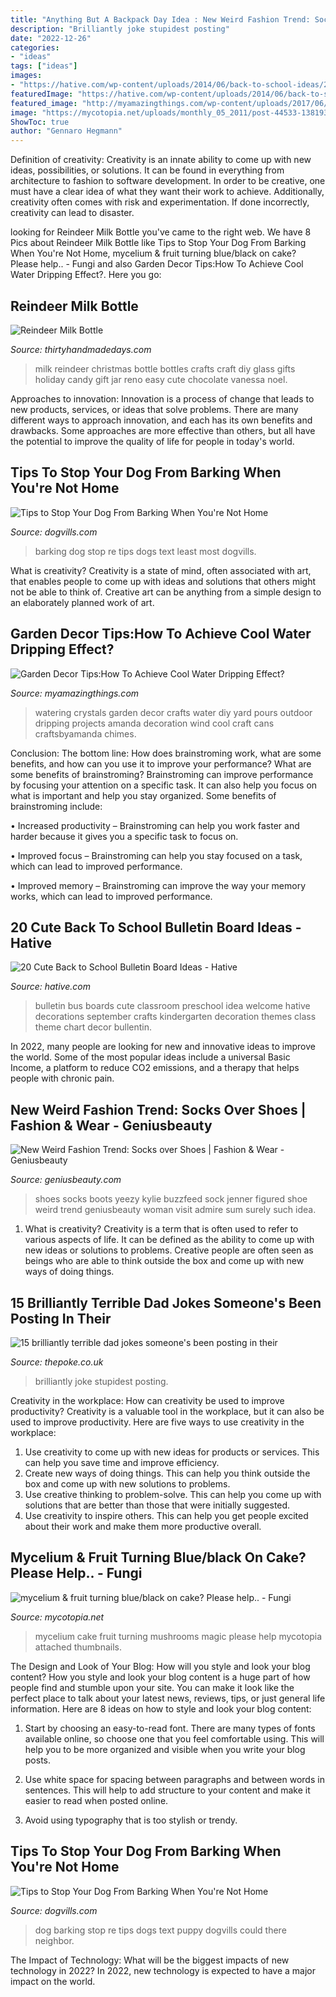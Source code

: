 ```yaml
---
title: "Anything But A Backpack Day Idea : New Weird Fashion Trend: Socks Over Shoes"
description: "Brilliantly joke stupidest posting"
date: "2022-12-26"
categories:
- "ideas"
tags: ["ideas"]
images:
- "https://hative.com/wp-content/uploads/2014/06/back-to-school-ideas/2-school-bus-bulletin-board.jpg"
featuredImage: "https://hative.com/wp-content/uploads/2014/06/back-to-school-ideas/2-school-bus-bulletin-board.jpg"
featured_image: "http://myamazingthings.com/wp-content/uploads/2017/06/watering-can-with-crystals-1.jpg"
image: "https://mycotopia.net/uploads/monthly_05_2011/post-44533-138193691306.jpg"
ShowToc: true
author: "Gennaro Hegmann"
---
```



Definition of creativity:
Creativity is an innate ability to come up with new ideas, possibilities, or solutions. It can be found in everything from architecture to fashion to software development. In order to be creative, one must have a clear idea of what they want their work to achieve. Additionally, creativity often comes with risk and experimentation. If done incorrectly, creativity can lead to disaster.

	

		
looking for Reindeer Milk Bottle you've came to the right web. We have 8 Pics about Reindeer Milk Bottle like Tips to Stop Your Dog From Barking When You&#039;re Not Home, mycelium &amp; fruit turning blue/black on cake? Please help.. - Fungi and also Garden Decor Tips:How To Achieve Cool Water Dripping Effect?. Here you go:
		
    
## Reindeer Milk Bottle

<img loading=lazy src="https://seevanessacraft.com/wp-content/uploads/2014/11/reindeer-milk-bottle.jpg" onerror="this.onerror=null;this.src='https://tse2.mm.bing.net/th?id=OIP.jsbyBFHzo5avKNFMahQT_gHaLH&amp;pid=15.1';" alt="Reindeer Milk Bottle">

_Source: thirtyhandmadedays.com_

>milk reindeer christmas bottle bottles crafts craft diy glass gifts holiday candy gift jar reno easy cute chocolate vanessa noel. 

	

Approaches to innovation:
Innovation is a process of change that leads to new products, services, or ideas that solve problems. There are many different ways to approach innovation, and each has its own benefits and drawbacks. Some approaches are more effective than others, but all have the potential to improve the quality of life for people in today's world.

    
## Tips To Stop Your Dog From Barking When You&#039;re Not Home

<img loading=lazy src="https://www.dogvills.com/wp-content/uploads/2015/05/stop-barking-text.jpg" onerror="this.onerror=null;this.src='https://tse1.mm.bing.net/th?id=OIP.d7WNOROmeJ4AY3X953ftSAHaKd&amp;pid=15.1';" alt="Tips to Stop Your Dog From Barking When You&#039;re Not Home">

_Source: dogvills.com_

>barking dog stop re tips dogs text least most dogvills. 

	

What is creativity?
Creativity is a state of mind, often associated with art, that enables people to come up with ideas and solutions that others might not be able to think of. Creative art can be anything from a simple design to an elaborately planned work of art.

    
## Garden Decor Tips:How To Achieve Cool Water Dripping Effect?

<img loading=lazy src="http://myamazingthings.com/wp-content/uploads/2017/06/watering-can-with-crystals-1.jpg" onerror="this.onerror=null;this.src='https://tse2.mm.bing.net/th?id=OIP.skBiPaFJp7eqW17LNMQ3-gHaLH&amp;pid=15.1';" alt="Garden Decor Tips:How To Achieve Cool Water Dripping Effect?">

_Source: myamazingthings.com_

>watering crystals garden decor crafts water diy yard pours outdoor dripping projects amanda decoration wind cool craft cans craftsbyamanda chimes. 

	

Conclusion: The bottom line: How does brainstroming work, what are some benefits, and how can you use it to improve your performance?
What are some benefits of brainstroming?
Brainstroming can improve performance by focusing your attention on a specific task. It can also help you focus on what is important and help you stay organized. Some benefits of brainstroming include:

• Increased productivity – Brainstroming can help you work faster and harder because it gives you a specific task to focus on.

• Improved focus – Brainstroming can help you stay focused on a task, which can lead to improved performance.

• Improved memory – Brainstroming can improve the way your memory works, which can lead to improved performance.

    
## 20 Cute Back To School Bulletin Board Ideas - Hative

<img loading=lazy src="https://hative.com/wp-content/uploads/2014/06/back-to-school-ideas/2-school-bus-bulletin-board.jpg" onerror="this.onerror=null;this.src='https://tse1.mm.bing.net/th?id=OIP._y6kiN0AxJgWukOEugRhLwHaFj&amp;pid=15.1';" alt="20 Cute Back to School Bulletin Board Ideas - Hative">

_Source: hative.com_

>bulletin bus boards cute classroom preschool idea welcome hative decorations september crafts kindergarten decoration themes class theme chart decor bullentin. 

	

In 2022, many people are looking for new and innovative ideas to improve the world. Some of the most popular ideas include a universal Basic Income, a platform to reduce CO2 emissions, and a therapy that helps people with chronic pain.

    
## New Weird Fashion Trend: Socks Over Shoes | Fashion &amp; Wear - Geniusbeauty

<img loading=lazy src="http://geniusbeauty.com/wp-content/uploads/2016/11/socks-over-shoes-fashion44.jpg" onerror="this.onerror=null;this.src='https://tse4.mm.bing.net/th?id=OIP.A21CAX5wOjlhPvwo3HPDIQHaHa&amp;pid=15.1';" alt="New Weird Fashion Trend: Socks over Shoes | Fashion &amp; Wear - Geniusbeauty">

_Source: geniusbeauty.com_

>shoes socks boots yeezy kylie buzzfeed sock jenner figured shoe weird trend geniusbeauty woman visit admire sum surely such idea. 

	

1. What is creativity?
Creativity is a term that is often used to refer to various aspects of life. It can be defined as the ability to come up with new ideas or solutions to problems. Creative people are often seen as beings who are able to think outside the box and come up with new ways of doing things.

    
## 15 Brilliantly Terrible Dad Jokes Someone&#039;s Been Posting In Their

<img loading=lazy src="https://www.thepoke.co.uk/wp-content/uploads/2019/10/dadjokes-4.jpg" onerror="this.onerror=null;this.src='https://tse1.mm.bing.net/th?id=OIP.soazNRkW1iFUyqJ2z2UXfAHaG9&amp;pid=15.1';" alt="15 brilliantly terrible dad jokes someone&#039;s been posting in their">

_Source: thepoke.co.uk_

>brilliantly joke stupidest posting. 

	

Creativity in the workplace: How can creativity be used to improve productivity?
Creativity is a valuable tool in the workplace, but it can also be used to improve productivity. Here are five ways to use creativity in the workplace: 
1. Use creativity to come up with new ideas for products or services. This can help you save time and improve efficiency. 
2. Create new ways of doing things. This can help you think outside the box and come up with new solutions to problems. 
3. Use creative thinking to problem-solve. This can help you come up with solutions that are better than those that were initially suggested. 
4. Use creativity to inspire others. This can help you get people excited about their work and make them more productive overall. 

    
## Mycelium &amp; Fruit Turning Blue/black On Cake? Please Help.. - Fungi

<img loading=lazy src="https://mycotopia.net/uploads/monthly_05_2011/post-44533-138193691306.jpg" onerror="this.onerror=null;this.src='https://tse4.mm.bing.net/th?id=OIP.Mn2H5lJsCo6m6PopYS2o3wHaEK&amp;pid=15.1';" alt="mycelium &amp; fruit turning blue/black on cake? Please help.. - Fungi">

_Source: mycotopia.net_

>mycelium cake fruit turning mushrooms magic please help mycotopia attached thumbnails. 

	

The Design and Look of Your Blog: How will you style and look your blog content?
How you style and look your blog content is a huge part of how people find and stumble upon your site. You can make it look like the perfect place to talk about your latest news, reviews, tips, or just general life information. Here are 8 ideas on how to style and look your blog content:
1. Start by choosing an easy-to-read font. There are many types of fonts available online, so choose one that you feel comfortable using. This will help you to be more organized and visible when you write your blog posts.

2. Use white space for spacing between paragraphs and between words in sentences. This will help to add structure to your content and make it easier to read when posted online.

3. Avoid using typography that is too stylish or trendy.

    
## Tips To Stop Your Dog From Barking When You&#039;re Not Home

<img loading=lazy src="https://www.dogvills.com/wp-content/uploads/2015/05/stop-barking-text-725x1024.jpg" onerror="this.onerror=null;this.src='https://tse3.mm.bing.net/th?id=OIP.TSyvI-D4erG-pdShcyPi4AHaKd&amp;pid=15.1';" alt="Tips to Stop Your Dog From Barking When You&#039;re Not Home">

_Source: dogvills.com_

>dog barking stop re tips dogs text puppy dogvills could there neighbor. 

	

The Impact of Technology: What will be the biggest impacts of new technology in 2022?
In 2022, new technology is expected to have a major impact on the world.


